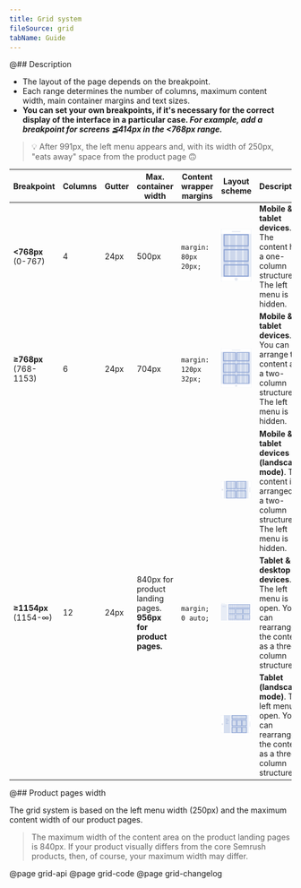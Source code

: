 ```yaml
---
title: Grid system
fileSource: grid
tabName: Guide
---
```


@## Description

- The layout of the page depends on the breakpoint.
- Each range determines the number of columns, maximum content width, main container margins and text sizes.
- **You can set your own breakpoints, if it's necessary for the correct display of the interface in a particular case. _For example, add a breakpoint for screens ≦414px in the <768px range._**

> 💡 After 991px, the left menu appears and, with its width of 250px, "eats away" space from the product page 🙃

| Breakpoint            | Columns | Gutter | Max. container width                                          | Content wrapper margins | Layout scheme                                             | Description                                                                                                               |
| --------------------- | ------- | ------ | ------------------------------------------------------------- | ----------------------- | --------------------------------------------------------- | ------------------------------------------------------------------------------------------------------------------------- |
| **<768px** (0-767)    | 4       | 24px   | 500px                                                         | `margin: 80px 20px;`    | ![414 breakpoint](static/breakpoints-414.png)             | **Mobile & tablet devices**. The content has a one-column structure. The left menu is hidden.                             |
| **≥768px** (768-1153) | 6       | 24px   | 704px                                                         | `margin: 120px 32px;`   | ![768 breakpoint](static/breakpoints-768.png)             | **Mobile & tablet devices**. You can arrange the content as a two-column structure. The left menu is hidden.              |
|                       |         |        |                                                               |                         | ![768 breakpoint](static/breakpoints-768-landscape.png)   | **Mobile & tablet devices (landscape mode)**. The content is arranged as a two-column structure. The left menu is hidden. |
| **≥1154px** (1154-∞)  | 12      | 24px   | 840px for product landing pages. **956px for product pages.** | `margin; 0 auto;`       | ![1154px breakpoint](static/breakpoints-1154.png)         | **Tablet & desktop devices**. The left menu is open. You can rearrange the content as a three-column structure.           |
|                       |         |        |                                                               |                         | ![1154 breakpoint](static/breakpoints-1154-landscape.png) | **Tablet (landscape mode)**. The left menu is open. You can rearrange the content as a three-column structure.            |

@## Product pages width

The grid system is based on the left menu width (250px) and the maximum content width of our product pages.

> The maximum width of the content area on the product landing pages is 840px. If your product visually differs from the core Semrush products, then, of course, your maximum width may differ.

@page grid-api
@page grid-code
@page grid-changelog
